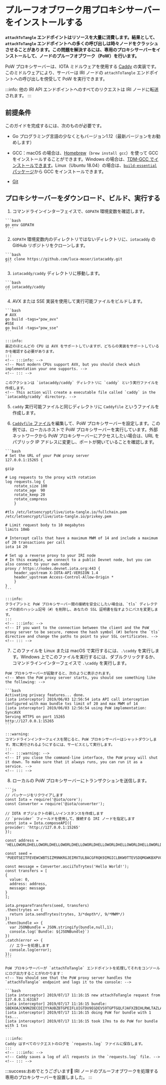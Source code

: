 # プルーフオブワーク用プロキシサーバーをインストールする
<!-- # Install a proof-of-work proxy server -->

**`attachToTangle` エンドポイントはリソースを大量に消費します。結果として、`attachToTangle` エンドポイントへの多くの呼び出しは時々ノードをクラッシュさせることがあります。この問題を解決するには、専用のプロキシサーバーをインストールして、ノードのプルーフオブワーク（PoW）を行います。**
<!-- **The `attachToTangle` endpoint is resource intensive. As a result, many calls to this endpoint can sometimes cause a node to crash. To resolve this problem, you can install a dedicated proxy server to do proof of work (PoW) for your node.** -->

PoW プロキシサーバーは、IOTA ミドルウェアを使用する [Caddy](https://caddyserver.com/) の実装です。このミドルウェアにより、サーバーは IRI ノードの `attachToTangle` エンドポイントへの呼び出しを傍受して PoW を実行できます。
<!-- The PoW proxy server is an implementation of [Caddy](https://caddyserver.com/) that uses IOTA middleware. This middleware allows the server to intercept calls to an IRI node's `attachToTangle` endpoint and do the PoW. -->

:::info:
他の IRI API エンドポイントへのすべてのリクエストは IRI ノードに転送されます。
:::
<!-- :::info: -->
<!-- All requests to the other IRI API endpoints are forwarded to the IRI node. -->
<!-- ::: -->

## 前提条件
<!-- ## Prerequisites -->

このガイドを完成するには、次のものが必要です。
<!-- To complete this guide, you need the following: -->

- Go プログラミング言語の少なくともバージョン1.12（最新バージョンをお勧めします）
<!-- - At least version 1.12 of the Go programming language (we recommend the latest version) -->
- GCC：macOS の場合は、[Homebrew](https://brew.sh/)（`brew install gcc`）を使って GCC をインストールすることができます。Windows の場合は、[TDM-GCC でインストールできます](http://tdm-gcc.tdragon.net/download)。Linux（Ubuntu 18.04）の場合は、[`build-essential` パッケージ](https://linuxize.com/post/how-to-install-gcc-compiler-on-ubuntu-18-04/)から GCC をインストールできます。
<!-- - GCC: For macOS, you can install GCC using [Homebrew](https://brew.sh/) (`brew install gcc`). For Windows, you can [install TDM-GCC](http://tdm-gcc.tdragon.net/download). For Linux (Ubuntu 18.04), you can [install GCC from the `build-essential` package](https://linuxize.com/post/how-to-install-gcc-compiler-on-ubuntu-18-04/). -->
- [Git](https://git-scm.com/downloads)

## プロキシサーバーをダウンロード、ビルド、実行する
<!-- ## Download, build, and run the proxy server -->

1. コマンドラインインターフェイスで、`GOPATH` 環境変数を確認します。
  <!-- 1. In the command-line interface, check your `GOPATH` environment variable -->

    ```bash
    go env GOPATH
    ````

2. `GOPATH` 環境変数内のディレクトリではないディレクトリに、`iotacaddy` の GitHub リポジトリをクローンします。
  <!-- 2. In any directory outside of the one in your `GOPATH` environment variable, clone the `iotacaddy` GitHub repository -->

    ```bash
    git clone https://github.com/luca-moser/iotacaddy.git
    ```

3. `iotacaddy/caddy` ディレクトリに移動します。
  <!-- 3. Change into the `iotacaddy/caddy` directory -->

    ```bash
    cd iotacaddy/caddy
    ```

4. AVX または SSE 実装を使用して実行可能ファイルをビルドします。
  <!-- 4. Build the executable file with either the AVX or SSE implementation -->

    ```bash
    # AVX
    go build -tags="pow_avx"
    #SSE
    go build -tags="pow_sse"
    ```

    :::info:
    最近のほとんどの CPU は AVX をサポートしていますが、どちらの実装をサポートしているかを確認する必要があります。
    :::
    <!-- :::info: -->
    <!-- Most modern CPUs support AVX, but you should check which implementation your one supports. -->
    <!-- ::: -->

    このアクションは `iotacaddy/caddy` ディレクトリに `caddy` という実行ファイルを作成します。
    <!-- This action will create a executable file called `caddy` in the `iotacaddy/caddy` directory. -->

5. `caddy` 実行可能ファイルと同じディレクトリに `Caddyfile` というファイルを作成します。
  <!-- 5. Create a file called `Caddyfile` in the same directory as your `caddy` executable file -->

6. [`Caddyfile` ファイル](https://caddyserver.com/tutorial/caddyfile)を編集して、PoW プロキシサーバーを設定します。この例では、ローカルホストで PoW プロキシサーバーを実行しています。外部ネットワークから PoW プロキシサーバーにアクセスしたい場合は、URL をパブリック IP アドレスに変更し、ポートが開いていることを確認します。
  <!-- 6. Configure your PoW proxy server by [editing the `Caddyfile` file](https://caddyserver.com/tutorial/caddyfile). In this example, we run the PoW proxy server on localhost. If you want to access your PoW proxy server from an external network, change the URL to your public IP address and make sure that the port is open. -->

    ```bash
    # Set the URL of your PoW proxy server
    127.0.0.1:15265 {

    gzip

    # Log requests to the proxy with rotation
    log requests.log {
        rotate_size 100
        rotate_age  90
        rotate_keep 20
        rotate_compress
        }

    #tls /etc/letsencrypt/live/iota-tangle.io/fullchain.pem /etc/letsencrypt/live/iota-tangle.io/privkey.pem

    # Limit request body to 10 megabytes
    limits 10mb

    # Intercept calls that have a maximum MWM of 14 and include a maximum of 20 transactions per call
    iota 14 20

    # Set up a reverse proxy to your IRI node
    # In this example, we connect to a public Devnet node, but you can also connect to your own node
    proxy / https://nodes.devnet.iota.org:443 {
        header_upstream X-IOTA-API-VERSION 1.4
        header_upstream Access-Control-Allow-Origin *
        }
    }
    ```

    :::info:
    クライアントと PoW プロキシサーバー間の接続を安全にしたい場合は、`tls` ディレクティブの前のハッシュ記号（#）を削除し、あなたの SSL 証明書を指すようにパスを変更します。
    :::
    <!-- :::info: -->
    <!-- If you want to the connection between the client and the PoW proxy server to be secure, remove the hash symbol (#) before the `tls` directive and change the paths to point to your SSL certificates. -->
    <!-- ::: -->

7. このファイルを Linux または macOS で実行するには、`.\caddy` を実行します。Windows 上でこのファイルを実行するには、ダブルクリックするか、コマンドラインインターフェイスで `.\caddy` を実行します。
  <!-- 7. To execute this file on Linux or macOS, do `./caddy`. To execute this file on Windows, double click it, or do `.\caddy` in the command-line interface. -->

    PoW プロキシサーバーが起動すると、次のように表示されます。
    <!-- When the PoW proxy server starts, you should see something like the following: -->

    ```bash
    Activating privacy features... done.
    [iota interceptor] 2019/06/03 12:56:54 iota API call interception configured with max bundle txs limit of 20 and max MWM of 14
    [iota interceptor] 2019/06/03 12:56:54 using PoW implementation: SyncAVX
    Serving HTTPS on port 15265
    http://127.0.0.1:15265
    ```

    :::warning:
    コマンドラインインターフェイスを閉じると、PoW プロキシサーバーはシャットダウンします。常に実行されるようにするには、サービスとして実行します。
    :::
    <!-- :::warning: -->
    <!-- If you close the command-line interface, the PoW proxy will shut it down. To make sure that it always runs, you can run it as a service. -->
    <!-- ::: -->

8. ローカルの PoW プロキシサーバーにトランザクションを送信します。
  <!-- 8. Send a transaction to your local PoW proxy server -->

    ```js
    // パッケージをリクワイアします
    const Iota = require('@iota/core');
    const Converter = require('@iota/converter');

    // IOTA オブジェクトの新しいインスタンスを作成します
    // `provider` フィールドを使用して、接続する IRI ノードを指定します
    const iota = Iota.composeAPI({
    provider: 'http://127.0.0.1:15265'
    });

    const address = 'HELLOWORLDHELLOWORLDHELLOWORLDHELLOWORLDHELLOWORLDHELLOWORLDHELLOWORLDHELLOWORLDD';

    const seed = 'PUEOTSEITFEVEWCWBTSIZM9NKRGJEIMXTULBACGFRQK9IMGICLBKW9TTEVSDQMGWKBXPVCBMMCXWMNPDX';

    const message = Converter.asciiToTrytes('Hello World!');
    const transfers = [
    {
      value: 0,
      address: address,
      message: message
    }
    ];

    iota.prepareTransfers(seed, transfers)
    .then(trytes => {
      return iota.sendTrytes(trytes, 3/*depth*/, 9/*MWM*/)
    })
    .then(bundle => {
      var JSONBundle = JSON.stringify(bundle,null,1);
      console.log(`Bundle: ${JSONBundle}`)
    })
    .catch(error => {
      // エラーを処理します
      console.log(error);
    });
    ```

    PoW プロキシサーバーが `attachToTangle` エンドポイントを処理してそれをコンソールにログ出力することがわかります：
    <!-- You should see that the PoW proxy server handles the `attachToTangle` endpoint and logs it to the console: -->

    ```bash
    [iota interceptor] 2019/07/17 11:16:15 new attachToTangle request from 127.0.0.1:63167
    [iota interceptor] 2019/07/17 11:16:15 bundle: SBEKOAJCN9NZOECDIIYYAUBZBTGPEIFLUIGTDU9EGDEVS9TGPTGQLFJAFXZBIHLRWLTAZLALRXOFOPTXB
    [iota interceptor] 2019/07/17 11:16:15 doing PoW for bundle with 1 txs...
    [iota interceptor] 2019/07/17 11:16:15 took 17ms to do PoW for bundle with 1 txs
    ```

    :::info:
    Caddy はすべてのリクエストのログを `requests.log` ファイルに保存します。
    :::
    <!-- :::info: -->
    <!-- Caddy saves a log of all requests in the `requests.log` file. -->
    <!-- ::: -->

:::success:おめでとうございます:tada:
IRI ノードのプルーフオブワークを処理する専用のプロキシサーバーを設置しました。
:::
<!-- :::success:Congratulations :tada: -->
<!-- You have a dedicated proxy server that handles proof of work for your IRI node. -->
<!-- ::: -->
